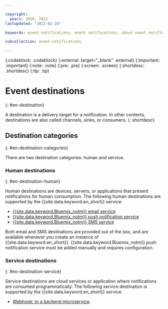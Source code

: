 ```yaml
---

copyright:
  years: 2020, 2022
lastupdated: "2022-02-24"

keywords: event-notifications, event notifications, about event notifications

subcollection: event-notifications

---
```


{:codeblock: .codeblock}
{:external: target="_blank" .external}
{:important: .important}
{:note: .note}
{:pre: .pre}
{:screen: .screen}
{:shortdesc: .shortdesc}
{:tip: .tip}

# Event destinations
{: #en-destination}

A destination is a delivery target for a notification. In other contexts, destinations are also called channels, sinks, or consumers.
{: shortdesc}

## Destination categories
​{: #en-destination-categories}

There are two destination categories: human and service.

### Human destinations
{: #en-destination-human}

Human destinations are devices, servers, or applications that present notifications for human consumption. The following human destinations are supported by the {{site.data.keyword.en_short}} service:
- [{{site.data.keyword.Bluemix_notm}} email service](docs/event-notifications?topic=event-notifications-en-destinations-email)
- [{{site.data.keyword.Bluemix_notm}} push notification service](/docs/event-notifications?topic=event-notifications-en-destinations-push)
- [{{site.data.keyword.Bluemix_notm}} SMS service](/docs/event-notifications?topic=event-notifications-en-destinations-sms)

Both email and SMS destinations are provided out of the box, and are available whenever you create an instance of {{site.data.keyword.en_short}}. {{site.data.keyword.Bluemix_notm}} push notification service must be added manually and requires configuration.

### Service destinations
{: #en-destination-service}

Service destinations are cloud services or application where notifications are consumed programmatically. The following service destination is supported by the {{site.data.keyword.en_short}} service:

- [Webhook: to a backend microservice](/docs/event-notifications?topic=event-notifications-en-destinations-webhook).


